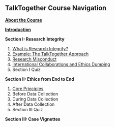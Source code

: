 ## TalkTogether Course Navigation

**[About the Course](index.md)**

**[Introduction](intro.md)**

**Section I: Research Integrity**
1. [What is Research Integrity?](integrity.md)
2. [Example: The TalkTogether Approach](integrity-tt.md)
3. [Research Misconduct](integrity-misconduct.md)
4. [International Collaborations and Ethics Dumping](integrity-global.md)
5. Section I Quiz

**Section II: Ethics from End to End**
1. [Core Principles](endto.md)
2. Before Data Collection
3. During Data Collection
4. After Data Collection
5. Section III Quiz

**Section III: Case Vignettes**
